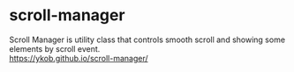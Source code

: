 # scroll-manager
Scroll Manager is utility class that controls smooth scroll and showing some elements by scroll event.  
https://ykob.github.io/scroll-manager/
